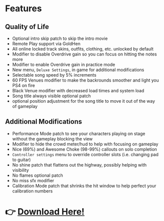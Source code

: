 # Features

## Quality of Life
* Optional intro skip patch to skip the intro movie
* Remote Play support via GoldHen
* All online locked track skins, outfits, clothing, etc. unlocked by default
* Modifier to disable Overdrive gain so you can focus on hitting the notes more
* Modifier to enable Overdrive gain in practice mode
* New menu, `Deluxe Settings`, in game for additional modifications
* Selectable song speed by 5% increments
* 60 FPS Venues modifier to make the backrounds smoother and light you PS4 on fire
* Black Venue modifier with decreased load times and system load
* Song title always visible optional patch
* optional position adjustment for the song title to move it out of the way of gameplay

## Additional Modifications
* Performance Mode patch to see your characters playing on stage without the gameplay blocking the view
* Modifier to hide the crowd meter/hud to help with focusing on gameplay
* Nice (69%) and Awesome Choke (98-99%) callouts on solo completion
* `Controller settings` menu to override controller slots (i.e. changing pad to guitar)
* No shine patch that flattens out the highway, possibly helping with visibility
* No flames optional patch
* No miss sfx modifier
* Calibration Mode patch that shrinks the hit window to help perfect your calibration numbers


# 👉 [Download Here!](https://github.com/hmxmilohax/rock-band-4-deluxe#%EF%B8%8F-what-youll-need)
